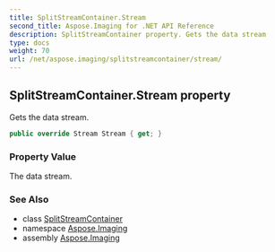 ```yaml
---
title: SplitStreamContainer.Stream
second_title: Aspose.Imaging for .NET API Reference
description: SplitStreamContainer property. Gets the data stream
type: docs
weight: 70
url: /net/aspose.imaging/splitstreamcontainer/stream/
---
```

## SplitStreamContainer.Stream property

Gets the data stream.

```csharp
public override Stream Stream { get; }
```

### Property Value

The data stream.

### See Also

* class [SplitStreamContainer](../)
* namespace [Aspose.Imaging](../../splitstreamcontainer/)
* assembly [Aspose.Imaging](../../../)


